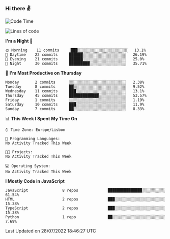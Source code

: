 ### Hi there :v:

<!--
**eusebioaddsilva/eusebioaddsilva** is a ✨ _special_ ✨ repository because its `README.md` (this file) appears on your GitHub profile.

<!--START_SECTION:waka-->
![Code Time](http://img.shields.io/badge/Code%20Time-2%20hrs%2037%20mins-blue)

![Lines of code](https://img.shields.io/badge/From%20Hello%20World%20I%27ve%20Written-624%20Thousand%20lines%20of%20code-blue)

**I'm a Night 🦉** 

```text
🌞 Morning    11 commits     ███░░░░░░░░░░░░░░░░░░░░░░   13.1% 
🌆 Daytime    22 commits     ██████░░░░░░░░░░░░░░░░░░░   26.19% 
🌃 Evening    21 commits     ██████░░░░░░░░░░░░░░░░░░░   25.0% 
🌙 Night      30 commits     █████████░░░░░░░░░░░░░░░░   35.71%

```
📅 **I'm Most Productive on Thursday** 

```text
Monday       2 commits      ░░░░░░░░░░░░░░░░░░░░░░░░░   2.38% 
Tuesday      8 commits      ██░░░░░░░░░░░░░░░░░░░░░░░   9.52% 
Wednesday    11 commits     ███░░░░░░░░░░░░░░░░░░░░░░   13.1% 
Thursday     45 commits     █████████████░░░░░░░░░░░░   53.57% 
Friday       1 commits      ░░░░░░░░░░░░░░░░░░░░░░░░░   1.19% 
Saturday     10 commits     ███░░░░░░░░░░░░░░░░░░░░░░   11.9% 
Sunday       7 commits      ██░░░░░░░░░░░░░░░░░░░░░░░   8.33%

```


📊 **This Week I Spent My Time On** 

```text
⌚︎ Time Zone: Europe/Lisbon

💬 Programming Languages: 
No Activity Tracked This Week

🐱‍💻 Projects: 
No Activity Tracked This Week

💻 Operating System: 
No Activity Tracked This Week

```

**I Mostly Code in JavaScript** 

```text
JavaScript               8 repos             ███████████████░░░░░░░░░░   61.54% 
HTML                     2 repos             ███░░░░░░░░░░░░░░░░░░░░░░   15.38% 
TypeScript               2 repos             ███░░░░░░░░░░░░░░░░░░░░░░   15.38% 
Python                   1 repo              ██░░░░░░░░░░░░░░░░░░░░░░░   7.69%

```



 Last Updated on 28/07/2022 18:46:27 UTC
<!--END_SECTION:waka-->
